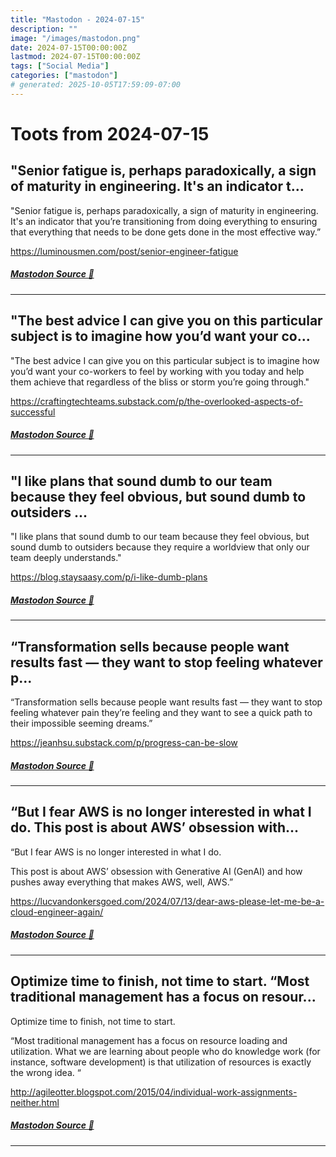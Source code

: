```yaml
---
title: "Mastodon - 2024-07-15"
description: ""
image: "/images/mastodon.png"
date: 2024-07-15T00:00:00Z
lastmod: 2024-07-15T00:00:00Z
tags: ["Social Media"]
categories: ["mastodon"]
# generated: 2025-10-05T17:59:09-07:00
---
```


# Toots from 2024-07-15

## "Senior fatigue is, perhaps paradoxically, a sign of maturity in engineering. It's an indicator t...

"Senior fatigue is, perhaps paradoxically, a sign of maturity in engineering. It's an indicator that you’re transitioning from doing everything to ensuring that everything that needs to be done gets done in the most effective way.”

<https://luminousmen.com/post/senior-engineer-fatigue>

##### [Mastodon Source 🐘](https://hachyderm.io/@mweagle/112788656395667967)

---

## "The best advice I can give you on this particular subject is to imagine how you’d want your co...

"The best advice I can give you on this particular subject is to imagine how you’d want your co-workers to feel by working with you today and help them achieve that regardless of the bliss or storm you’re going through."

<https://craftingtechteams.substack.com/p/the-overlooked-aspects-of-successful>

##### [Mastodon Source 🐘](https://hachyderm.io/@mweagle/112788616030148852)

---

## "I like plans that sound dumb to our team because they feel obvious, but sound dumb to outsiders ...

"I like plans that sound dumb to our team because they feel obvious, but sound dumb to outsiders because they require a worldview that only our team deeply understands."

<https://blog.staysaasy.com/p/i-like-dumb-plans>

##### [Mastodon Source 🐘](https://hachyderm.io/@mweagle/112788548386968464)

---

## “Transformation sells because people want results fast — they want to stop feeling whatever p...

“Transformation sells because people want results fast — they want to stop feeling whatever pain they’re feeling and they want to see a quick path to their impossible seeming dreams.”

<https://jeanhsu.substack.com/p/progress-can-be-slow>

##### [Mastodon Source 🐘](https://hachyderm.io/@mweagle/112788418892005361)

---

## “But I fear AWS is no longer interested in what I do.  This post is about AWS’ obsession with...

“But I fear AWS is no longer interested in what I do.

This post is about AWS’ obsession with Generative AI (GenAI) and how pushes away everything that makes AWS, well, AWS.”

<https://lucvandonkersgoed.com/2024/07/13/dear-aws-please-let-me-be-a-cloud-engineer-again/>

##### [Mastodon Source 🐘](https://hachyderm.io/@mweagle/112788399558394292)

---

## Optimize time to finish, not time to start.  “Most traditional management has a focus on resour...

Optimize time to finish, not time to start.

“Most traditional management has a focus on resource loading and utilization. What we are learning about people who do knowledge work (for instance, software development) is that utilization of resources is exactly the wrong idea. “

<http://agileotter.blogspot.com/2015/04/individual-work-assignments-neither.html>

##### [Mastodon Source 🐘](https://hachyderm.io/@mweagle/112788361261090218)

---


